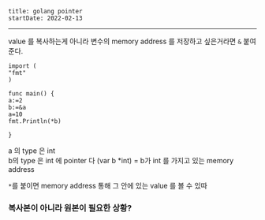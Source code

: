 ```
title: golang pointer 
startDate: 2022-02-13
```
---

value 를 복사하는게 아니라 변수의 memory address 를 저장하고 싶은거라면 
`&` 붙여준다.


```
import (
"fmt"
)

func main() {
a:=2
b:=&a
a=10
fmt.Println(*b)

}
```
a 의 type 은 int  
b의 type 은 int 에 pointer 다
(var b *int) = b가 int 를 가지고 있는 memory address

`*`를 붙이면 memory address 통해 그 안에 있는 value 를 볼 수 있따

### 복사본이 아니라 원본이 필요한 상황?
